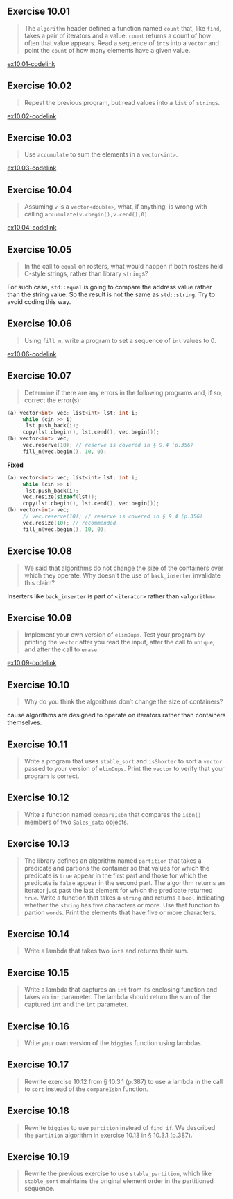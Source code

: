## Exercise 10.01

> The `algorithm` header defined a function named `count` that, like `find`, takes a pair of iterators and a value. `count` returns a count of how often that value appears. Read a sequence of `int`s into a `vector` and point the `count` of how many elements have a given value.

[ex10.01-codelink](exercise10.01.cpp)

## Exercise 10.02

> Repeat the previous program, but read values into a `list` of `string`s.

[ex10.02-codelink](exercise10.02.cpp)

## Exercise 10.03

> Use `accumulate` to sum the elements in a `vector<int>`.

[ex10.03-codelink](exercise10.03.cpp)

## Exercise 10.04

> Assuming `v` is a `vector<double>`, what, if anything, is wrong with calling `accumulate(v.cbegin(),v.cend(),0)`.

[ex10.04-codelink](exercise10.04.cpp)

## Exercise 10.05

> In the call to `equal` on rosters, what would happen if both rosters held C-style strings, rather than library `string`s?

For such case, `std::equal` is going to compare the address value rather than the string value. So the result is not the same as `std::string`. Try to avoid coding this way.

## Exercise 10.06

> Using `fill_n`, write a program to set a sequence of `int` values to 0.

[ex10.06-codelink](exercise10.06.cpp)

## Exercise 10.07

> Determine if there are any errors in the following programs and, if so, correct the error(s):

```cpp
(a) vector<int> vec; list<int> lst; int i;
     while (cin >> i)
      lst.push_back(i); 
     copy(lst.cbegin(), lst.cend(), vec.begin());
(b) vector<int> vec;
     vec.reserve(10); // reserve is covered in § 9.4 (p.356)
     fill_n(vec.begin(), 10, 0);
```
**Fixed**
```cpp
(a) vector<int> vec; list<int> lst; int i;
     while (cin >> i)
      lst.push_back(i);
     vec.resize(sizeof(lst));
     copy(lst.cbegin(), lst.cend(), vec.begin());
(b) vector<int> vec;
     // vec.reserve(10); // reserve is covered in § 9.4 (p.356)
     vec.resize(10); // recommended
     fill_n(vec.begin(), 10, 0);
```

## Exercise 10.08

> We said that algorithms do not change the size of the containers over which they operate. Why doesn't the use of `back_inserter` invalidate this claim?

Inserters like `back_inserter` is part of `<iterator>` rather than `<algorithm>`.

## Exercise 10.09

> Implement your own version of `elimDups`. Test your program by printing the `vector` after you read the input, after the call to `unique`, and after the call to `erase`.

[ex10.09-codelink](exercise10.09.cpp)

## Exercise 10.10

> Why do you think the algorithms don’t change the size of containers?

cause algorithms are designed to operate on iterators rather than containers themselves.

## Exercise 10.11

> Write a program that uses `stable_sort` and `isShorter` to sort a `vector` passed to your version of `elimDups`. Print the `vector` to verify that your program is correct.



## Exercise 10.12

> Write a function named `compareIsbn` that compares the `isbn()` members of two `Sales_data` objects.

## Exercise 10.13

> The library defines an algorithm named `partition` that takes a predicate and partions the container so that values for which the predicate is `true` appear in the first part and those for which the predicate is `false` appear in the second part. The algorithm returns an iterator just past the last element for which the predicate returned `true`. Write a function that takes a `string` and returns a `bool` indicating whether the `string` has five characters or more. Use that function to partion `word`s. Print the elements that have five or more characters.

## Exercise 10.14

> Write a lambda that takes two `int`s and returns their sum.

## Exercise 10.15

> Write a lambda that captures an `int` from its enclosing function and takes an `int` parameter. The lambda should return the sum of the captured `int` and the `int` parameter.

## Exercise 10.16

> Write your own version of the `biggies` function using lambdas.

## Exercise 10.17

> Rewrite exercise 10.12 from § 10.3.1 (p.387) to use a lambda in the call to `sort` instead of the `compareIsbn` function.

## Exercise 10.18

> Rewrite `biggies` to use `partition` instead of `find_if`. We described the `partition` algorithm in exercise 10.13 in § 10.3.1 (p.387).

## Exercise 10.19

> Rewrite the previous exercise to use `stable_partition`, which like `stable_sort` maintains the original element order in the partitioned sequence.
